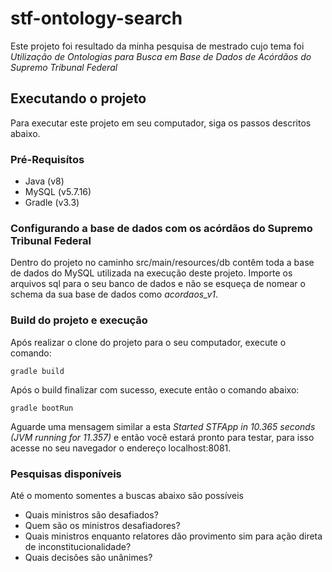 # stf-ontology-search

Este projeto foi resultado da minha pesquisa de mestrado cujo tema foi *Utilização de Ontologias para Busca em Base de Dados de Acórdãos do Supremo Tribunal Federal*

## Executando o projeto

Para executar este projeto em seu computador, siga os passos descritos abaixo.

### Pré-Requisítos

* Java (v8)
* MySQL (v5.7.16)
* Gradle (v3.3)

### Configurando a base de dados com os acórdãos do Supremo Tribunal Federal

Dentro do projeto no caminho src/main/resources/db contêm toda a base de dados do MySQL utilizada na execução deste projeto. Importe os arquivos sql para o seu banco de dados e não se esqueça de nomear o schema da sua base de dados como *acordaos_v1*.

### Build do projeto e execução

Após realizar o clone do projeto para o seu computador, execute o comando:

```
gradle build
```

Após o build finalizar com sucesso, execute então o comando abaixo:

```
gradle bootRun
```

Aguarde uma mensagem similar a esta *Started STFApp in 10.365 seconds (JVM running for 11.357)* e então você estará pronto para testar, para isso acesse no seu navegador o endereço localhost:8081.

### Pesquisas disponíveis

Até o momento somentes a buscas abaixo são possíveis

* Quais ministros são desafiados?
* Quem são os ministros desafiadores?
* Quais ministros enquanto relatores dão provimento sim para ação direta de inconstitucionalidade?
* Quais decisões são unânimes?
